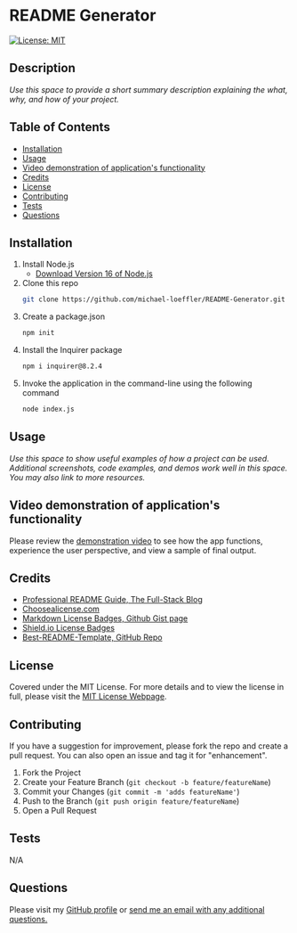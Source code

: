 # README Generator 

[![License: MIT](https://img.shields.io/badge/License-MIT-yellow.svg)](https://opensource.org/licenses/MIT)

## Description
    
_Use this space to provide a short summary description explaining the what, why, and how of your project._
    
## Table of Contents
        
- [Installation](#installation)
- [Usage](#usage)
- [Video demonstration of application's functionality](#video-demonstration-of-applications-functionality)
- [Credits](#credits)
- [License](#license)
- [Contributing](#contributing)
- [Tests](#tests)
- [Questions](#questions)

    
## Installation
    
1. Install Node.js
    - [Download Version 16 of Node.js](https://nodejs.org/download/release/v16.18.0/node-v16.18.0-x64.msi)
2. Clone this repo
   ```sh
   git clone https://github.com/michael-loeffler/README-Generator.git
   ```
3. Create a package.json
   ```sh
   npm init
   ```
4. Install the Inquirer package
   ```sh
   npm i inquirer@8.2.4
   ```
5. Invoke the application in the command-line using the following command
   ```sh
   node index.js
   ```
    
## Usage
    
_Use this space to show useful examples of how a project can be used. Additional screenshots, code examples, and demos work well in this space. You may also link to more resources._

## Video demonstration of application's functionality

Please review the [demonstration video](https://drive.google.com/file/d/17rqFUdYIMLsRvTYWKeA0RGSfGleac7Ae/view) to see how the app functions, experience the user perspective, and view a sample of final output.

## Credits

- [Professional README Guide, The Full-Stack Blog](https://coding-boot-camp.github.io/full-stack/github/professional-readme-guide)
- [Choosealicense.com](https://choosealicense.com)
- [Markdown License Badges, Github Gist page](https://gist.github.com/lukas-h/2a5d00690736b4c3a7ba)
- [Shield.io License Badges](https://shields.io/category/license)
- [Best-README-Template, GitHub Repo](https://github.com/othneildrew/Best-README-Template/blob/master/BLANK_README.md)

## License
    
Covered under the MIT License. For more details and to view the license in full, please visit the [MIT License Webpage](https://choosealicense.com/licenses/mit/).

## Contributing
    
If you have a suggestion for improvement, please fork the repo and create a pull request. You can also open an issue and tag it for "enhancement".
1. Fork the Project
2. Create your Feature Branch (`git checkout -b feature/featureName`)
3. Commit your Changes (`git commit -m 'adds featureName'`)
4. Push to the Branch (`git push origin feature/featureName`)
5. Open a Pull Request
    
## Tests

N/A
    
## Questions

Please visit my [GitHub profile](https://github.com/michael-loeffler) or [send me an email with any additional questions.](mailto:michaelloeffler23@gmail.com)